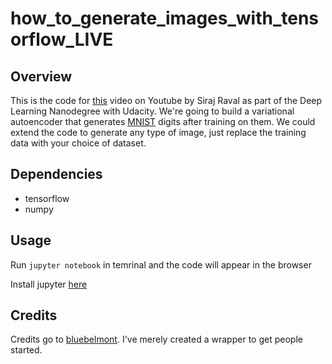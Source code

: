 # how_to_generate_images_with_tensorflow_LIVE

## Overview

This is the code for [this](https://www.youtube.com/watch?v=iz-TZOEKXzA) video on Youtube by Siraj Raval as part of the Deep Learning Nanodegree with Udacity. We're going to build a variational autoencoder that generates [MNIST](http://yann.lecun.com/exdb/mnist/) digits after training on them. We could extend the code to generate any type of image, just replace the training data with your choice of dataset.

## Dependencies

* tensorflow
* numpy

## Usage

Run `jupyter notebook` in temrinal and the code will appear in the browser

Install jupyter [here](http://jupyter.readthedocs.io/en/latest/install.html)

## Credits

Credits go to [bluebelmont](https://github.com/bluebelmont/Variational-Autoencoder). I've merely created a wrapper to get people started. 
